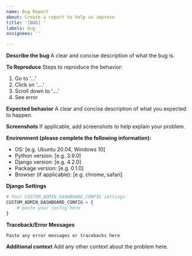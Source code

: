 ```yaml
---
name: Bug Report
about: Create a report to help us improve
title: '[BUG] '
labels: bug
assignees: ''

---
```


**Describe the bug**
A clear and concise description of what the bug is.

**To Reproduce**
Steps to reproduce the behavior:
1. Go to '...'
2. Click on '....'
3. Scroll down to '....'
4. See error

**Expected behavior**
A clear and concise description of what you expected to happen.

**Screenshots**
If applicable, add screenshots to help explain your problem.

**Environment (please complete the following information):**
 - OS: [e.g. Ubuntu 20.04, Windows 10]
 - Python version: [e.g. 3.9.0]
 - Django version: [e.g. 4.2.0]
 - Package version: [e.g. 0.1.0]
 - Browser (if applicable): [e.g. chrome, safari]

**Django Settings**
```python
# Your CUSTOM_ADMIN_DASHBOARD_CONFIG settings
CUSTOM_ADMIN_DASHBOARD_CONFIG = {
    # paste your config here
}
```

**Traceback/Error Messages**
```
Paste any error messages or tracebacks here
```

**Additional context**
Add any other context about the problem here.
